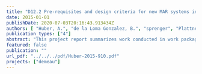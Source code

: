 ```yaml
---
title: "D12.2 Pre-requisites and design criteria for new MAR systems in compliance with EU WFD and GWD (including pre-treatment)"
date: 2015-01-01
publishDate: 2020-07-03T20:16:43.913434Z
authors: [ "Huber, A.", "de la Loma Gonzalez, B.", "sprenger", "Plattner, J.", "Stamm, L.", "HÃ¼sch, R.", "Hannappel, S." ]
publication_types: ["4"]
abstract: "This project report summarizes work conducted in work package 12 of the DEMEAU project. Along with Deliverable 12.1 it covers all tasks from work package 12 as formulated in the Description of Work (DoW). This report contains information about (pre-) feasibility studies, design recommendations and pre-treatment options for different types of MAR. The wide range of hydrogeological features encountered in reality makes a site-by-site approach indispensable. As part of this effort the hydrogeological pre-requisites for surface spreading and deep well injection techniques are described in detail. In chapter 2, ten essential hydrogeological parameters are defined by objective criterias. The following chapter outlines and describes how to obtain these essential hydrogeological parameters. This feasibility assessment starts with the screening of the potential site based on a structured procedure. Site investigations start with relatively cheap but numerous field and laboratory testing and continue to more cost-demanding but less numerous tests. With this procedure it is possible to carry out technical site feasibility in a costand time efficient way. The fourth chapter investigates the International Hydrogeological Map of Europe (IHME 1500) as a planning basis for pre-feasibility of new MAR sites. It was found that the IHME 1500 is useful for a pre-assessment, but detailed regional and local scale maps (and investigations) are additionally necessary to effectively assess hydrogeological features. The final chapter deals with pre-treatment options for MAR. Pre-treatment is necessary to remove critical contaminants from the source water to i) enhance system performance and removal efficiencies, ii) ensure the long-term functioning of the system, iii) meet regulatory demands and iv) ensure beneficial uses of the aquifer beyond the attenuation zone. Available pre-treatment methods in relation to source water type and intended end-use are described. Based on chemical concentrations in source water and intended end-use the most appropriate pre-treatment method can be assessed from a table. Altogether this report thus provides guidance in designing new MAR systems based on a sound hydrogeological site characterisation and pre-feasibility assessment based on available information and parameters obtained from structured investigations."
featured: false
publication: ""
url_pdf: "../../../pdf/Huber-2015-910.pdf"
projects: ["demeau"]
---
```


